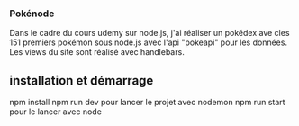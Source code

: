 ### Pokénode

Dans le cadre du cours udemy sur node.js, j'ai réaliser un pokédex ave cles 151 premiers pokémon
sous node.js avec l'api "pokeapi" pour les données.
Les views du site sont réalisé avec handlebars.

## installation et démarrage

npm install
npm run dev pour lancer le projet avec nodemon
npm run start pour le lancer avec node
